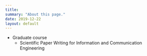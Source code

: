 ```yaml
---
title: 
summary: "About this page."
date: 2019-12-22
layout: default
---
```


* Graduate course
  * Scientific Paper Writing for Information and Communication Engineering

